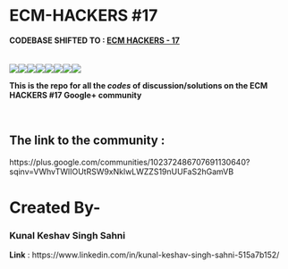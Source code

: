 # ECM-HACKERS #17
<strong> CODEBASE SHIFTED TO : [ECM HACKERS - 17](https://github.com/ecm-hackers)</strong><br><br><br>
[![](https://sourcerer.io/fame/kunal768/ecm-hackers/ECM-Hackers-17/images/0)](https://sourcerer.io/fame/kunal768/ecm-hackers/ECM-Hackers-17/links/0)[![](https://sourcerer.io/fame/kunal768/ecm-hackers/ECM-Hackers-17/images/1)](https://sourcerer.io/fame/kunal768/ecm-hackers/ECM-Hackers-17/links/1)[![](https://sourcerer.io/fame/kunal768/ecm-hackers/ECM-Hackers-17/images/2)](https://sourcerer.io/fame/kunal768/ecm-hackers/ECM-Hackers-17/links/2)[![](https://sourcerer.io/fame/kunal768/ecm-hackers/ECM-Hackers-17/images/3)](https://sourcerer.io/fame/kunal768/ecm-hackers/ECM-Hackers-17/links/3)[![](https://sourcerer.io/fame/kunal768/ecm-hackers/ECM-Hackers-17/images/4)](https://sourcerer.io/fame/kunal768/ecm-hackers/ECM-Hackers-17/links/4)[![](https://sourcerer.io/fame/kunal768/ecm-hackers/ECM-Hackers-17/images/5)](https://sourcerer.io/fame/kunal768/ecm-hackers/ECM-Hackers-17/links/5)[![](https://sourcerer.io/fame/kunal768/ecm-hackers/ECM-Hackers-17/images/6)](https://sourcerer.io/fame/kunal768/ecm-hackers/ECM-Hackers-17/links/6)[![](https://sourcerer.io/fame/kunal768/ecm-hackers/ECM-Hackers-17/images/7)](https://sourcerer.io/fame/kunal768/ecm-hackers/ECM-Hackers-17/links/7)
<br>
<p>
  <strong>
    This is the repo for all the <em>codes</em> of discussion/solutions on the ECM HACKERS #17 Google+ community
  </strong>
    </p><br>
<h2>The link to the community :<br></h2>
https://plus.google.com/communities/102372486707691130640?sqinv=VWhvTWlIOUtRSW9xNklwLWZZS19nUUFaS2hGamVB<br>
<h1>Created By-</h1>
<p><h3><strong>Kunal Keshav Singh Sahni</strong></h3></p>
<div><strong>Link</strong> : https://www.linkedin.com/in/kunal-keshav-singh-sahni-515a7b152/ </div>
